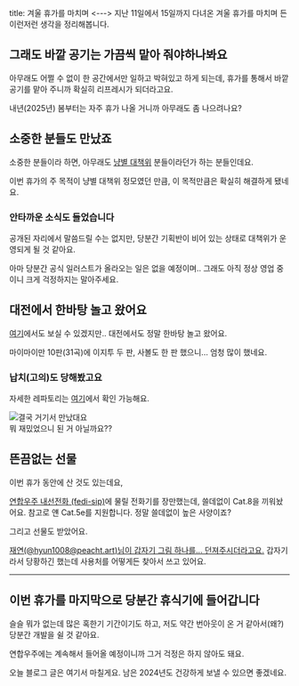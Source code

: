 title: 겨울 휴가를 마치며
<--->
지난 11일에서 15일까지 다녀온 겨울 휴가를 마치며 든 이런저런 생각을 정리해봅니다.

## 그래도 바깥 공기는 가끔씩 맡아 줘야하나봐요
아무래도 어쩔 수 없이 한 공간에서만 일하고 박혀있고 하게 되는데,
휴가를 통해서 바깥 공기를 맡아 주니까 확실히 리프레시가 되더라고요.

내년(2025년) 봄부터는 자주 휴가 나올 거니까 아무래도 좀 나으려나요?

## 소중한 분들도 만났죠
소중한 분들이라 하면, 아무래도 [냥별 대책위](https://nekoplanet.xyz/@staff "공식 계정: @staff@nekoplanet.xyz") 분들이라던가 하는 분들인데요.

이번 휴가의 주 목적이 냥별 대책위 정모였던 만큼, 이 목적만큼은 확실히 해결하게 됐네요.

### 안타까운 소식도 들었습니다
공개된 자리에서 말씀드릴 수는 없지만,
당분간 기획반이 비어 있는 상태로 대책위가 운영되게 될 것 같아요.

아마 당분간 공식 일러스트가 올라오는 일은 없을 예정이며..
그래도 아직 정상 영업 중이니 크게 걱정하지는 말아주세요.

## 대전에서 한바탕 놀고 왔어요
[여기](https://blog.hotoras.kr/p/잡담/241212-3 "일부 리절트가 추가됐어요! 보러 가보셔도..?")에서도 보실 수 있겠지만..
대전에서도 정말 한바탕 놀고 왔어요.

마이마이만 10판(31곡)에 이지투 두 판, 사볼도 한 판 했으니... 엄청 많이 했네요.

### 납치(고의)도 당해봤고요
자세한 레파토리는 [여기](https://nekoplanet.xyz/notes/a1o5e87305 "재연님의 네오퀘스돈에서 시작하는 엄청난 규모의 스노우볼")에서 확인 가능해요.

![결국 거기서 만났대요](https://files.hoto.moe/misskey/47bacdbd-c16d-4fb8-bd3f-57d5a907cbfb.png) \
뭐 재밌었으니 된 거 아닐까요??

## 뜬끔없는 선물
이번 휴가 동안에 산 것도 있는데요,

[연합우주 내선전화 (fedi-sip)](https://sip.fio.moe)에 물릴 전화기를 장만했는데, 쓸데없이 Cat.8을 끼워놨어요.
참고로 얜 Cat.5e를 지원합니다. 정말 쓸데없이 높은 사양이죠?

그리고 선물도 받았어요.

[재연(@hyun1008@peacht.art)님이 갑자기 그림 하나를... 던져주시더라고요.](https://peacht.art/notes/a1sgc62vzo3a0nct "그림 고마워요! 귀여워요..")
갑자기라서 당황하긴 했는데 사용처를 어떻게든 찾아서 쓰고 있어요.

---

## 이번 휴가를 마지막으로 당분간 휴식기에 들어갑니다
슬슬 뭐가 없는데 많은 혹한기 기간이기도 하고,
저도 약간 번아웃이 온 거 같아서(왜?) 당분간 개발을 쉴 것 같아요.

연합우주에는 계속해서 들어올 예정이니까 그거 걱정은 하지 않아도 돼요.

오늘 블로그 글은 여기서 마칠게요.
남은 2024년도 건강하게 보낼 수 있으면 좋겠네요.
